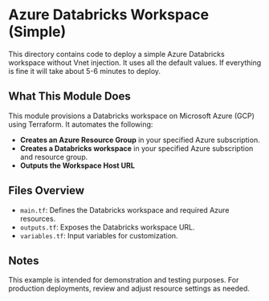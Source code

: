 # Azure Databricks Workspace (Simple)

This directory contains code to deploy a simple Azure Databricks workspace without Vnet injection. It uses all the default values. If everything is fine it will take about 5-6 minutes to deploy.

## What This Module Does
This module provisions a Databricks workspace on Microsoft Azure (GCP) using Terraform. It automates the following:
- **Creates an Azure Resource Group** in your specified Azure subscription.
- **Creates a Databricks workspace** in your specified Azure subscription and resource group.
- **Outputs the Workspace Host URL**


## Files Overview

- `main.tf`: Defines the Databricks workspace and required Azure resources.
- `outputs.tf`: Exposes the Databricks workspace URL.
- `variables.tf`: Input variables for customization.

## Notes

This example is intended for demonstration and testing purposes. For production deployments, review and adjust resource settings as needed.
